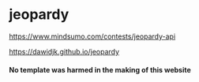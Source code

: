 # jeopardy
https://www.mindsumo.com/contests/jeopardy-api

https://dawidjk.github.io/jeopardy

#### No template was harmed in the making of this website
